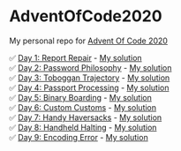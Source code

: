 # AdventOfCode2020

My personal repo for [Advent Of Code 2020](https://adventofcode.com/2020)

:white_check_mark: [Day 1: Report Repair](https://adventofcode.com/2020/day/1) - [My solution](day1/script.py)  
:white_check_mark: [Day 2: Password Philosophy](https://adventofcode.com/2020/day/2) - [My solution](day2/script.py)  
:white_check_mark: [Day 3: Toboggan Trajectory](https://adventofcode.com/2020/day/3) - [My solution](day3/script.py)  
:white_check_mark: [Day 4: Passport Processing](https://adventofcode.com/2020/day/4) - [My solution](day4/script.py)  
:white_check_mark: [Day 5: Binary Boarding](https://adventofcode.com/2020/day/5) - [My solution](day5/script.py)  
:white_check_mark: [Day 6: Custom Customs](https://adventofcode.com/2020/day/6) - [My solution](day6/script.py)  
:white_check_mark: [Day 7: Handy Haversacks](https://adventofcode.com/2020/day/7) - [My solution](day7/script.py)  
:white_check_mark: [Day 8: Handheld Halting](https://adventofcode.com/2020/day/8) - [My solution](day8/script.py)  
:white_check_mark: [Day 9: Encoding Error](https://adventofcode.com/2020/day/9) - [My solution](day9/script.py)  
